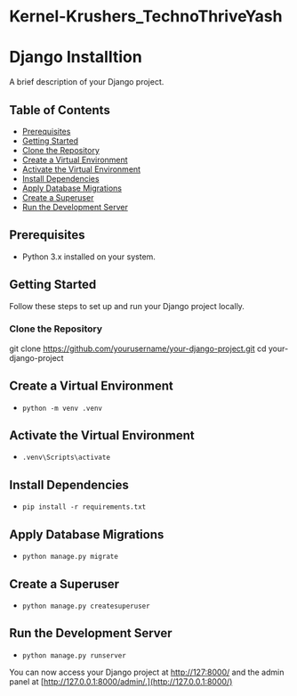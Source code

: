 # Kernel-Krushers_TechnoThriveYash

# Django Installtion

A brief description of your Django project.

## Table of Contents

- [Prerequisites](#prerequisites)
- [Getting Started](#getting-started)
- [Clone the Repository](#clone-the-repository)
- [Create a Virtual Environment](#create-a-virtual-environment)
- [Activate the Virtual Environment](#activate-the-virtual-environment)
- [Install Dependencies](#install-dependencies)
- [Apply Database Migrations](#apply-database-migrations)
- [Create a Superuser](#create-a-superuser)
- [Run the Development Server](#run-the-development-server)

## Prerequisites

- Python 3.x installed on your system.

## Getting Started

Follow these steps to set up and run your Django project locally.

### Clone the Repository

git clone https://github.com/yourusername/your-django-project.git
cd your-django-project

## Create a Virtual Environment

- `python -m venv .venv`

## Activate the Virtual Environment

- `.venv\Scripts\activate`

## Install Dependencies

- `pip install -r requirements.txt`

## Apply Database Migrations

- `python manage.py migrate`

## Create a Superuser

- `python manage.py createsuperuser`

## Run the Development Server

- `python manage.py runserver`


You can now access your Django project at [http://127:8000/](http://127.0.0.1:8000/) and the admin panel at [http://127.0.0.1:8000/admin/.](http://127.0.0.1:8000/)

